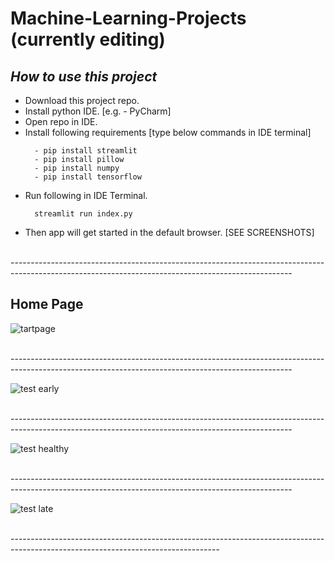 
# Machine-Learning-Projects (currently editing)

## *How to use this project*
- Download this project repo.
- Install python IDE. [e.g. - PyCharm]
- Open repo in IDE.
- Install following requirements [type below commands in IDE terminal]
  ```  
    - pip install streamlit
    - pip install pillow
    - pip install numpy
    - pip install tensorflow
  ```
- Run following in IDE Terminal.
  ```
    streamlit run index.py
  ```
- Then app will get started in the default browser. [SEE SCREENSHOTS]

<br>----------------------------------------------------------------------------------------------------------------------------------------------------
## Home Page
![tartpage](https://user-images.githubusercontent.com/73923245/209472333-89c07c20-4668-4fd4-b260-78e028ebd1a6.JPG)

<br>----------------------------------------------------------------------------------------------------------------------------------------------------

![test early](https://user-images.githubusercontent.com/73923245/209472341-635e7028-16e0-4c2e-8c76-97a8a6b65dbc.JPG)

<br>----------------------------------------------------------------------------------------------------------------------------------------------------

![test healthy](https://user-images.githubusercontent.com/73923245/209472343-b43bfda1-4a20-4580-99d8-7e12361f4769.JPG)

<br>----------------------------------------------------------------------------------------------------------------------------------------------------

![test late](https://user-images.githubusercontent.com/73923245/209472345-5b045b42-e384-446e-aafb-249702dc871a.JPG)

<br>----------------------------------------------------------------------------------------------------------------------------------
